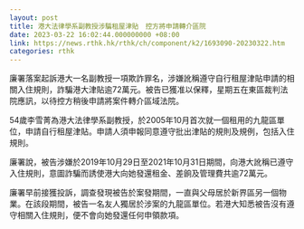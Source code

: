 ```yaml
---
layout: post
title: 港大法律學系副教授涉騙租屋津貼　控方將申請轉介區院
date: 2023-03-22 16:02:44.000000000 +08:00
link: https://news.rthk.hk/rthk/ch/component/k2/1693090-20230322.htm
categories: rthk
---
```


廉署落案起訴港大一名副教授一項欺詐罪名，涉嫌訛稱遵守自行租屋津貼申請的相關入住規則，詐騙港大津貼逾72萬元。被告已獲准以保釋，星期五在東區裁判法院應訊，以待控方稍後申請將案件轉介區域法院。

54歲李雪菁為港大法律學系副教授，於2005年10月首次就一個租用的九龍區單位，申請自行租屋津貼。申請人須申報同意遵守批出津貼的規則及規例，包括入住規則。

廉署說，被告涉嫌於2019年10月29日至2021年10月31日期間，向港大訛稱已遵守入住規則，意圖詐騙而誘使港大向她發還租金、差餉及管理費共逾72萬元。

廉署早前接獲投訴，調查發現被告於案發期間，一直與父母居於新界區另一個物業。在該段期間，被告一名友人獨居於涉案的九龍區單位。若港大知悉被告沒有遵守相關入住規則，便不會向她發還任何申領款項。
